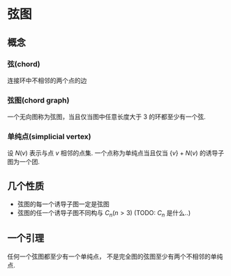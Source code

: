 # 弦图

## 概念

### 弦(chord)
连接环中不相邻的两个点的边

### 弦图(chord graph)
一个无向图称为弦图，当且仅当图中任意长度大于 3 的环都至少有一个弦.

### 单纯点(simplicial vertex)
设 $N(v)$ 表示与点 $v$ 相邻的点集.
一个点称为单纯点当且仅当 $\{v\} + N(v)$ 的诱导子图为一个团.

## 几个性质
* 弦图的每一个诱导子图一定是弦图
* 弦图的任一个诱导子图不同构与 $C_n(n > 3)$ (TODO: $C_n$ 是什么..)

## 一个引理
任何一个弦图都至少有一个单纯点，
不是完全图的弦图至少有两个不相邻的单纯点.
